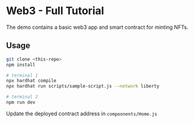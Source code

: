 # Web3 - Full Tutorial

The demo contains a basic web3 app and smart contract for minting NFTs.

## Usage

```bash
git clone <this-repo>
npm install

# terminal 1
npx hardhat compile
npx hardhat run scripts/sample-script.js --network liberty

# terminal 2
npm run dev
```

Update the deployed contract address in `compoonents/Home.js` 